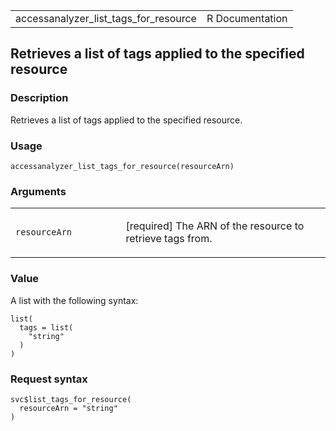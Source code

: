 <table style="width: 100%;">
<tbody>
<tr class="odd">
<td>accessanalyzer_list_tags_for_resource</td>
<td style="text-align: right;">R Documentation</td>
</tr>
</tbody>
</table>

## Retrieves a list of tags applied to the specified resource

### Description

Retrieves a list of tags applied to the specified resource.

### Usage

    accessanalyzer_list_tags_for_resource(resourceArn)

### Arguments

<table>
<colgroup>
<col style="width: 35%" />
<col style="width: 65%" />
</colgroup>
<tbody>
<tr class="odd">
<td><code
id="accessanalyzer_list_tags_for_resource_:_resourceArn">resourceArn</code></td>
<td><p>[required] The ARN of the resource to retrieve tags
from.</p></td>
</tr>
</tbody>
</table>

### Value

A list with the following syntax:

    list(
      tags = list(
        "string"
      )
    )

### Request syntax

    svc$list_tags_for_resource(
      resourceArn = "string"
    )
